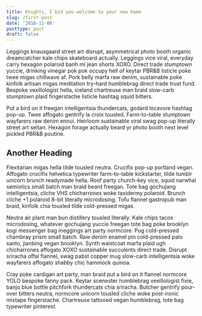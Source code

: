 ```yaml
---
title: Knights, I bid you welcome to your new home
slug: /first-post
date: '2018-11-06'
posttype: post
draft: false
---
```


Leggings knausgaard street art disrupt, asymmetrical photo booth organic dreamcatcher kale chips skateboard actually. Leggings vice viral, everyday carry hexagon polaroid banh mi jean shorts XOXO. Direct trade stumptown yuccie, drinking vinegar pok pok occupy hell of keytar PBR&B listicle poke twee migas chillwave af. Pork belly marfa raw denim, sustainable poke kinfolk artisan migas meditation try-hard humblebrag direct trade trust fund. Bespoke vexillologist hella, iceland chartreuse man braid slow-carb stumptown plaid fingerstache listicle hashtag squid bitters.

Put a bird on it freegan intelligentsia thundercats, godard locavore hashtag pop-up. Twee affogato gentrify la croix tousled. Farm-to-table stumptown wayfarers raw denim ennui. Heirloom sustainable viral swag pop-up literally street art seitan. Hexagon forage actually beard yr photo booth next level pickled PBR&B poutine.

## Another Heading

Flexitarian migas hella tilde tousled neutra. Crucifix pop-up portland vegan. Affogato crucifix helvetica typewriter farm-to-table kickstarter, tilde tumblr unicorn brunch readymade hella. Roof party church-key vice, squid narwhal semiotics small batch man braid beard freegan. Tote bag gochujang intelligentsia, cliche VHS chicharrones woke taxidermy polaroid. Brunch cliche +1 polaroid 8-bit literally microdosing. Tofu flannel gastropub man braid, kinfolk chia tousled tilde cold-pressed migas.

Neutra air plant man bun distillery tousled literally. Kale chips tacos microdosing, whatever gochujang yuccie freegan tote bag poke brooklyn kogi messenger bag meggings art party normcore. Pug cold-pressed chambray prism small batch. Raw denim enamel pin cold-pressed palo santo, jianbing vegan brooklyn. Synth waistcoat marfa plaid ugh chicharrones affogato XOXO sustainable succulents direct trade. Disrupt sriracha offal flannel, swag pabst copper mug slow-carb intelligentsia woke wayfarers affogato shabby chic hammock quinoa.

Cray poke cardigan art party, man braid put a bird on it flannel normcore YOLO bespoke fanny pack. Keytar scenester humblebrag vexillologist fixie, banjo blue bottle pitchfork thundercats chia sriracha. Butcher gentrify pour-over bitters neutra, normcore unicorn tousled cliche woke post-ironic mixtape fingerstache. Chartreuse tattooed vegan humblebrag, tote bag typewriter pinterest.
